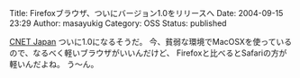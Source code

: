 Title: Firefoxブラウザ、ついにバージョン1.0をリリースへ
Date: 2004-09-15 23:29
Author: masayukig
Category: OSS
Status: published

[CNET
Japan](http://japan.cnet.com/news/media/story/0,2000047715,20073563,00.htm)
ついに1.0になるそうだ。
今、貧弱な環境でMacOSXを使っているので、なるべく軽いブラウザがいいんだけど、
Firefoxと比べるとSafariの方が軽いんだよね。
う〜ん。

